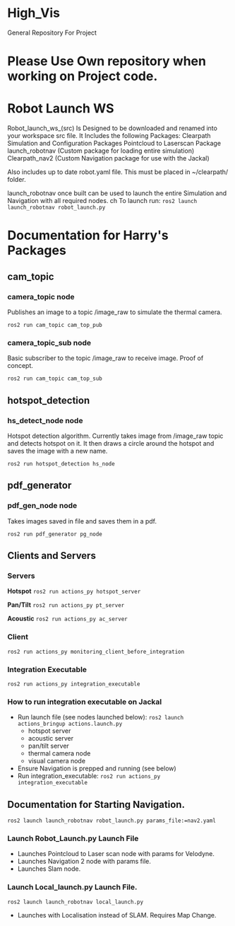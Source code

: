 # High_Vis
General Repository For Project

# Please Use Own repository when working on Project code.

# Robot Launch WS
Robot_launch_ws_(src) Is Designed to be downloaded and renamed into your workspace src file. 
It Includes the following Packages: 
Clearpath Simulation and Configuration Packages
Pointcloud to Laserscan Package
launch_robotnav (Custom package for loading entire simulation)
Clearpath_nav2 (Custom Navigation package for use with the Jackal)

Also includes up to date robot.yaml file. This must be placed in ~/clearpath/ folder.

launch_robotnav once built can be used to launch the entire Simulation and Navigation with all required nodes. ch
To launch run:
``` ros2 launch launch_robotnav robot_launch.py ```


# Documentation for Harry's Packages

## cam_topic

### camera_topic node
Publishes an image to a topic /image_raw to simulate the thermal camera.

`ros2 run cam_topic cam_top_pub`

### camera_topic_sub node
Basic subscriber to the topic /image_raw to receive image. Proof of concept.

`ros2 run cam_topic cam_top_sub`

## hotspot_detection

### hs_detect_node node
Hotspot detection algorithm. Currently takes image from /image_raw topic and detects hotspot on it. It then draws a circle around the hotspot and saves the image with a new name.

`ros2 run hotspot_detection hs_node`

## pdf_generator

### pdf_gen_node node
Takes images saved in file and saves them in a pdf.

`ros2 run pdf_generator pg_node`

## Clients and Servers

### Servers
**Hotspot**
`ros2 run actions_py hotspot_server`

**Pan/Tilt**
`ros2 run actions_py pt_server`

**Acoustic**
`ros2 run actions_py ac_server`

### Client
`ros2 run actions_py monitoring_client_before_integration`

### Integration Executable
`ros2 run actions_py integration_executable`

### How to run integration executable on Jackal
- Run launch file (see nodes launched below): `ros2 launch actions_bringup actions.launch.py`
  - hotspot server
  - acoustic server
  - pan/tilt server
  - thermal camera node
  - visual camera node
- Ensure Navigation is prepped and running (see below)
- Run integration_executable: `ros2 run actions_py integration_executable`


## Documentation for Starting Navigation. 
`ros2 launch launch_robotnav robot_launch.py params_file:=nav2.yaml`
### Launch Robot_Launch.py Launch File
- Launches Pointcloud to Laser scan node with params for Velodyne.
- Launches Navigation 2 node with params file.
- Launches Slam node.

### Launch Local_launch.py Launch File.
`ros2 launch launch_robotnav local_launch.py`
- Launches with Localisation instead of SLAM. Requires Map Change. 


